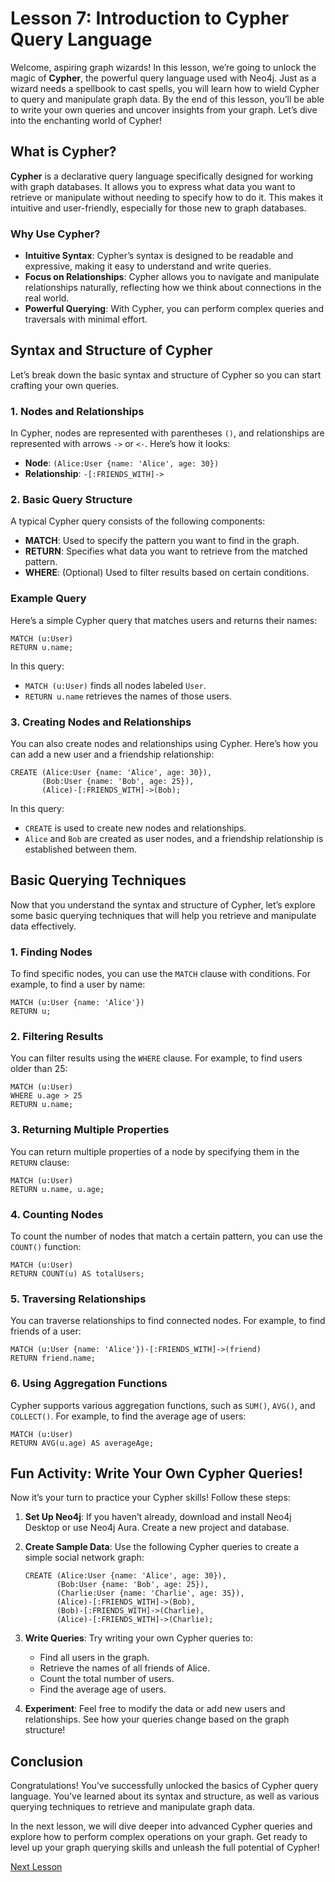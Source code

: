 # Lesson 7: Introduction to Cypher Query Language

Welcome, aspiring graph wizards! In this lesson, we’re going to unlock the magic of **Cypher**, the powerful query language used with Neo4j. Just as a wizard needs a spellbook to cast spells, you will learn how to wield Cypher to query and manipulate graph data. By the end of this lesson, you’ll be able to write your own queries and uncover insights from your graph. Let’s dive into the enchanting world of Cypher!

## What is Cypher?

**Cypher** is a declarative query language specifically designed for working with graph databases. It allows you to express what data you want to retrieve or manipulate without needing to specify how to do it. This makes it intuitive and user-friendly, especially for those new to graph databases.

### Why Use Cypher?

- **Intuitive Syntax**: Cypher’s syntax is designed to be readable and expressive, making it easy to understand and write queries.
- **Focus on Relationships**: Cypher allows you to navigate and manipulate relationships naturally, reflecting how we think about connections in the real world.
- **Powerful Querying**: With Cypher, you can perform complex queries and traversals with minimal effort.

## Syntax and Structure of Cypher

Let’s break down the basic syntax and structure of Cypher so you can start crafting your own queries.

### 1. Nodes and Relationships

In Cypher, nodes are represented with parentheses `()`, and relationships are represented with arrows `->` or `<-`. Here’s how it looks:

- **Node**: `(Alice:User {name: 'Alice', age: 30})`
- **Relationship**: `-[:FRIENDS_WITH]->`

### 2. Basic Query Structure

A typical Cypher query consists of the following components:

- **MATCH**: Used to specify the pattern you want to find in the graph.
- **RETURN**: Specifies what data you want to retrieve from the matched pattern.
- **WHERE**: (Optional) Used to filter results based on certain conditions.

### Example Query

Here’s a simple Cypher query that matches users and returns their names:

```cypher
MATCH (u:User)
RETURN u.name;
```

In this query:
- `MATCH (u:User)` finds all nodes labeled `User`.
- `RETURN u.name` retrieves the names of those users.

### 3. Creating Nodes and Relationships

You can also create nodes and relationships using Cypher. Here’s how you can add a new user and a friendship relationship:

```cypher
CREATE (Alice:User {name: 'Alice', age: 30}),
       (Bob:User {name: 'Bob', age: 25}),
       (Alice)-[:FRIENDS_WITH]->(Bob);
```

In this query:
- `CREATE` is used to create new nodes and relationships.
- `Alice` and `Bob` are created as user nodes, and a friendship relationship is established between them.

## Basic Querying Techniques

Now that you understand the syntax and structure of Cypher, let’s explore some basic querying techniques that will help you retrieve and manipulate data effectively.

### 1. Finding Nodes

To find specific nodes, you can use the `MATCH` clause with conditions. For example, to find a user by name:

```cypher
MATCH (u:User {name: 'Alice'})
RETURN u;
```

### 2. Filtering Results

You can filter results using the `WHERE` clause. For example, to find users older than 25:

```cypher
MATCH (u:User)
WHERE u.age > 25
RETURN u.name;
```

### 3. Returning Multiple Properties

You can return multiple properties of a node by specifying them in the `RETURN` clause:

```cypher
MATCH (u:User)
RETURN u.name, u.age;
```

### 4. Counting Nodes

To count the number of nodes that match a certain pattern, you can use the `COUNT()` function:

```cypher
MATCH (u:User)
RETURN COUNT(u) AS totalUsers;
```

### 5. Traversing Relationships

You can traverse relationships to find connected nodes. For example, to find friends of a user:

```cypher
MATCH (u:User {name: 'Alice'})-[:FRIENDS_WITH]->(friend)
RETURN friend.name;
```

### 6. Using Aggregation Functions

Cypher supports various aggregation functions, such as `SUM()`, `AVG()`, and `COLLECT()`. For example, to find the average age of users:

```cypher
MATCH (u:User)
RETURN AVG(u.age) AS averageAge;
```

## Fun Activity: Write Your Own Cypher Queries!

Now it’s your turn to practice your Cypher skills! Follow these steps:

1. **Set Up Neo4j**: If you haven’t already, download and install Neo4j Desktop or use Neo4j Aura. Create a new project and database.

2. **Create Sample Data**: Use the following Cypher queries to create a simple social network graph:

   ```cypher
   CREATE (Alice:User {name: 'Alice', age: 30}),
          (Bob:User {name: 'Bob', age: 25}),
          (Charlie:User {name: 'Charlie', age: 35}),
          (Alice)-[:FRIENDS_WITH]->(Bob),
          (Bob)-[:FRIENDS_WITH]->(Charlie),
          (Alice)-[:FRIENDS_WITH]->(Charlie);
   ```

3. **Write Queries**: Try writing your own Cypher queries to:
   - Find all users in the graph.
   - Retrieve the names of all friends of Alice.
   - Count the total number of users.
   - Find the average age of users.

4. **Experiment**: Feel free to modify the data or add new users and relationships. See how your queries change based on the graph structure!

## Conclusion

Congratulations! You’ve successfully unlocked the basics of Cypher query language. You’ve learned about its syntax and structure, as well as various querying techniques to retrieve and manipulate graph data.

In the next lesson, we will dive deeper into advanced Cypher queries and explore how to perform complex operations on your graph. Get ready to level up your graph querying skills and unleash the full potential of Cypher!

[Next Lesson](./08_advanced_querying_techniques_with_cypher.md)